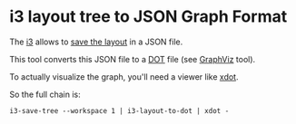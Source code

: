 # i3 layout tree to JSON Graph Format

The [i3](http://i3wm.org/) allows to [save the layout](http://i3wm.org/docs/layout-saving.html) in a JSON file.

This tool converts this JSON file to a [DOT](http://www.graphviz.org/content/dot-language) file (see [GraphViz](http://www.graphviz.org/) tool).

To actually visualize the graph, you'll need a viewer like [xdot](https://github.com/jrfonseca/xdot.py).

So the full chain is:

```
i3-save-tree --workspace 1 | i3-layout-to-dot | xdot -
```
